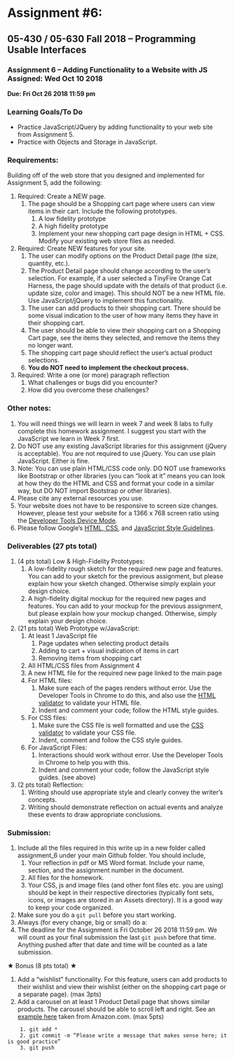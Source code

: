 # Assignment #6:

## 05-430 / 05-630 Fall 2018 – Programming Usable Interfaces
### Assignment 6 – Adding Functionality to a Website with JS Assigned: Wed Oct 10 2018
**Due: Fri Oct 26 2018 11:59 pm**

### Learning Goals/To Do
- Practice JavaScript/JQuery by adding functionality to your web site from Assignment 5.
- Practice with Objects and Storage in JavaScript.

### Requirements:
Building off of the web store that you designed and implemented for Assignment 5, add the following:
1. Required: Create a NEW page.
    1. The page should be a Shopping cart page where users can view items in their cart. Include the following prototypes.
        1. A low fidelity prototype
        2. A high fidelity prototype
        3. Implement your new shopping cart page design in HTML + CSS. Modify your existing web store files as needed.
2. Required: Create NEW features for your site.
    1. The user can modify options on the Product Detail page (the size, quantity, etc.).
    2. The Product Detail page should change according to the user’s selection. For example, if a user selected a TinyFire Orange Cat Harness, the page should update with the details of that product (i.e. update size, color and image). This should NOT be a new HTML file. Use JavaScript/jQuery to implement this functionality.
    3. The user can add products to their shopping cart. There should be some visual indication to the user of how many items they have in their shopping cart.
    4. The user should be able to view their shopping cart on a Shopping Cart page, see the items they selected, and remove the items they no longer want.
    5. The shopping cart page should reflect the user’s actual product selections.
    6. **You do NOT need to implement the checkout process.**
3. Required: Write a one (or more) paragraph reflection
    1. What challenges or bugs did you encounter?
    2. How did you overcome these challenges?
    
### Other notes:
1. You will need things we will learn in week 7 and week 8 labs to fully complete this homework assignment. I suggest you start with the JavaScript we learn in Week 7 first.
2. Do NOT use any existing JavaScript libraries for this assignment (jQuery is acceptable). You are not required to use jQuery. You can use plain JavaScript. Either is fine.
3. Note: You can use plain HTML/CSS code only. DO NOT use frameworks like Bootstrap or other libraries (you can “look at it” means you can look at how they do the HTML and CSS and format your code in a similar way, but DO NOT import Bootstrap or other libraries).
4. Please cite any external resources you use.
5. Your website does not have to be responsive to screen size changes. However, please test your website for a 1366 x 768 screen ratio using the [Developer Tools Device Mode](https://developers.google.com/web/tools/chrome-devtools/device-mode/).
6. Please follow Google’s [HTML, CSS](https://google.github.io/styleguide/htmlcssguide.html), and [JavaScript Style Guidelines](https://google.github.io/styleguide/jsguide.html).

### Deliverables (27 pts total)
1. (4 pts total) Low & High-Fidelity Prototypes:
    1. A low-fidelity rough sketch for the required new page and features. You can add to your sketch for the previous assignment, but please explain how your sketch changed. Otherwise simply explain your design choice.
    2. A high-fidelity digital mockup for the required new pages and features. You can add to your mockup for the previous assignment, but please explain how your mockup changed. Otherwise, simply explain your design choice.
2. (21 pts total) Web Prototype w/JavaScript:
    1. At least 1 JavaScript file
        1. Page updates when selecting product details
        2. Adding to cart + visual indication of items in cart
        3. Removing items from shopping cart
    2. All HTML/CSS files from Assignment 4
    3. A new HTML file for the required new page linked to the main page
    4. For HTML files:
        1. Make sure each of the pages renders without error. Use the Developer Tools in Chrome to do this, and also use the [HTML validator](https://validator.w3.org) to validate your HTML file.
        2. Indent and comment your code; follow the HTML style guides.
    5. For CSS files:
        1. Make sure the CSS file is well formatted and use the [CSS validator](https://jigsaw.w3.org/css-validator/) to validate your CSS file.
        2. Indent, comment and follow the CSS style guides.
    6. For JavaScript Files:
        1. Interactions should work without error. Use the Developer Tools in Chrome to help you with this.
        2. Indent and comment your code; follow the JavaScript style guides. (see above)
3. (2 pts total) Reflection:
    1. Writing should use appropriate style and clearly convey the writer’s concepts.
    2. Writing should demonstrate reflection on actual events and analyze these events to draw appropriate conclusions.
     
### Submission:
1. Include all the files required in this write up in a new folder called assignment_6 under your main Github folder. You should include,
    1. Your reflection in pdf or MS Word format. Include your name, section, and the assignment number in the document.
    2. All files for the homework.
    3. Your CSS, js and image files (and other font files etc. you are using) should be kept in their respective directories (typically font sets, icons, or images are stored in an Assets directory). It is a good way to keep your code organized.
2. Make sure you do a ```git pull``` before you start working.
3. Always (for every change, big or small) do a:
4. The deadline for the Assignment is Fri October 26 2018 11:59 pm. We will count as your final submission the last ```git push``` before that time. Anything pushed after that date and time will be counted as a late submission.

★ Bonus (8 pts total) ★
1. Add a “wishlist” functionality. For this feature, users can add products to their wishlist
and view their wishlist (either on the shopping cart page or a separate page). (max 3pts)
2. Add a carousel on at least 1 Product Detail page that shows similar products. The
carousel should be able to scroll left and right. See an [example here](https://drive.google.com/file/d/0B2esDnMdnTGLZ3NkVk9DbTNTcTQ/view) taken from Amazon.com. (max 5pts)
```    
    1. git add *
    2. git commit -m “Please write a message that makes sense here; it is good practice”
    3. git push
```   